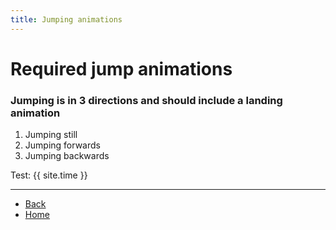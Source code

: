 ```yaml
---
title: Jumping animations
---
```

<!-- ## ⚠️ Any clickable hyperlinks have additional important information -->

# Required jump animations
### Jumping is in 3 directions and should include a landing animation

<ol>
  <li>Jumping still</li> <!-- <a href="./jumping/jump-still"> </a> -->
  <li>Jumping forwards</li> <!-- <a href="./blocks/jump-fwd"> </a> -->
  <li>Jumping backwards</li> <!-- <a href="./blocks/jump-bwd"> </a> -->
</ol>

Test: {{ site.time }}

---

- [Back](./sprites)
- [Home](../)

